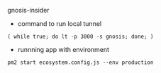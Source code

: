 gnosis-insider

* command to run local tunnel
```
( while true; do lt -p 3000 -s gnosis; done; )
```

* runnning app with environment
```
pm2 start ecosystem.config.js --env production
```

